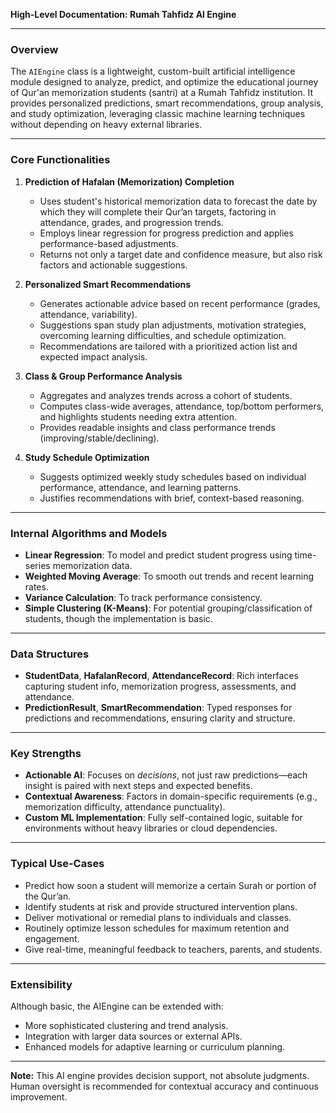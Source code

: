 **High-Level Documentation: Rumah Tahfidz AI Engine**

---

### Overview

The `AIEngine` class is a lightweight, custom-built artificial intelligence module designed to analyze, predict, and optimize the educational journey of Qur'an memorization students (santri) at a Rumah Tahfidz institution. It provides personalized predictions, smart recommendations, group analysis, and study optimization, leveraging classic machine learning techniques without depending on heavy external libraries.

---

### Core Functionalities

1. **Prediction of Hafalan (Memorization) Completion**
   - Uses student's historical memorization data to forecast the date by which they will complete their Qur’an targets, factoring in attendance, grades, and progression trends.
   - Employs linear regression for progress prediction and applies performance-based adjustments.
   - Returns not only a target date and confidence measure, but also risk factors and actionable suggestions.

2. **Personalized Smart Recommendations**
   - Generates actionable advice based on recent performance (grades, attendance, variability).
   - Suggestions span study plan adjustments, motivation strategies, overcoming learning difficulties, and schedule optimization.
   - Recommendations are tailored with a prioritized action list and expected impact analysis.

3. **Class & Group Performance Analysis**
   - Aggregates and analyzes trends across a cohort of students.
   - Computes class-wide averages, attendance, top/bottom performers, and highlights students needing extra attention.
   - Provides readable insights and class performance trends (improving/stable/declining).

4. **Study Schedule Optimization**
   - Suggests optimized weekly study schedules based on individual performance, attendance, and learning patterns.
   - Justifies recommendations with brief, context-based reasoning.

---

### Internal Algorithms and Models

- **Linear Regression**: To model and predict student progress using time-series memorization data.
- **Weighted Moving Average**: To smooth out trends and recent learning rates.
- **Variance Calculation**: To track performance consistency.
- **Simple Clustering (K-Means)**: For potential grouping/classification of students, though the implementation is basic.

---

### Data Structures

- **StudentData**, **HafalanRecord**, **AttendanceRecord**: Rich interfaces capturing student info, memorization progress, assessments, and attendance.
- **PredictionResult**, **SmartRecommendation**: Typed responses for predictions and recommendations, ensuring clarity and structure.

---

### Key Strengths

- **Actionable AI**: Focuses on _decisions_, not just raw predictions—each insight is paired with next steps and expected benefits.
- **Contextual Awareness**: Factors in domain-specific requirements (e.g., memorization difficulty, attendance punctuality).
- **Custom ML Implementation**: Fully self-contained logic, suitable for environments without heavy libraries or cloud dependencies.

---

### Typical Use-Cases

- Predict how soon a student will memorize a certain Surah or portion of the Qur’an.
- Identify students at risk and provide structured intervention plans.
- Deliver motivational or remedial plans to individuals and classes.
- Routinely optimize lesson schedules for maximum retention and engagement.
- Give real-time, meaningful feedback to teachers, parents, and students.

---

### Extensibility

Although basic, the AIEngine can be extended with:

- More sophisticated clustering and trend analysis.
- Integration with larger data sources or external APIs.
- Enhanced models for adaptive learning or curriculum planning.

---

**Note:** This AI engine provides decision support, not absolute judgments. Human oversight is recommended for contextual accuracy and continuous improvement.
